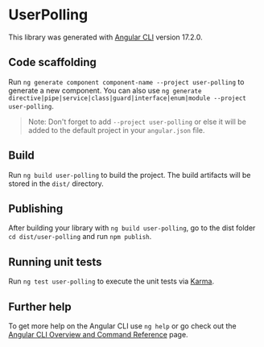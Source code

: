 # UserPolling

This library was generated with [Angular CLI](https://github.com/angular/angular-cli) version 17.2.0.

## Code scaffolding

Run `ng generate component component-name --project user-polling` to generate a new component. You can also use `ng generate directive|pipe|service|class|guard|interface|enum|module --project user-polling`.
> Note: Don't forget to add `--project user-polling` or else it will be added to the default project in your `angular.json` file. 

## Build

Run `ng build user-polling` to build the project. The build artifacts will be stored in the `dist/` directory.

## Publishing

After building your library with `ng build user-polling`, go to the dist folder `cd dist/user-polling` and run `npm publish`.

## Running unit tests

Run `ng test user-polling` to execute the unit tests via [Karma](https://karma-runner.github.io).

## Further help

To get more help on the Angular CLI use `ng help` or go check out the [Angular CLI Overview and Command Reference](https://angular.io/cli) page.
